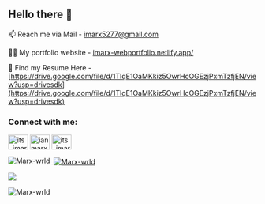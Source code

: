 <h2 align="left">Hello there 👋</h2>

📫 Reach me via Mail  - imarx5277@gmail.com

👨‍💻 My portfolio website - [imarx-webportfolio.netlify.app/](https://6380c1328cebdf1b569a35f1--imarx-webportfolio.netlify.app/)

📄 Find my Resume Here - [https://drive.google.com/file/d/1TlqE1OaMKkiz5OwrHcOGEzjPxmTzfjEN/view?usp=drivesdk](https://drive.google.com/file/d/1TlqE1OaMKkiz5OwrHcOGEzjPxmTzfjEN/view?usp=drivesdk)

<h3 align="left">Connect with me:</h3>
<p align="left">
<a href="https://twitter.com/its_imarx" target="blank"><img align="center" src="https://raw.githubusercontent.com/rahuldkjain/github-profile-readme-generator/master/src/images/icons/Social/twitter.svg" alt="its_imarx" height="30" width="40"/></a>
<a href="https://linkedin.com/in/ian marx" target="blank"><img align="center" src="https://raw.githubusercontent.com/rahuldkjain/github-profile-readme-generator/master/src/images/icons/Social/linked-in-alt.svg" alt="ian marx" height="30" width="40"/></a>
<a href="https://instagram.com/its_imarx" target="blank"><img align="center" src="https://raw.githubusercontent.com/rahuldkjain/github-profile-readme-generator/master/src/images/icons/Social/instagram.svg" alt="its_imarx" height="30" width="40"/>

<p><img align="left" src="https://github-readme-stats.vercel.app/api/top-langs?username=Marx-wrld&show_icons=true&theme=tokyonight&locale=en&layout=compact" alt="Marx-wrld"/></p>

<p>&nbsp;<img align="center" src="https://github-readme-stats.vercel.app/api?username=Marx-wrld&show_icons=true&theme=tokyonight&locale=en" alt="Marx-wrld"/></p>

<p align="left">
  <a href="https://skillicons.dev">
    <img src="https://skillicons.dev/icons?i=kotlin,flutter,tailwind,rust,nextjs,react,sass,mongodb,docker" />
  </a>
</p>

<p><img align="center" src="https://github-readme-streak-stats.herokuapp.com/?user=Marx-wrld&theme=tokyonight" alt="Marx-wrld"/></p>

